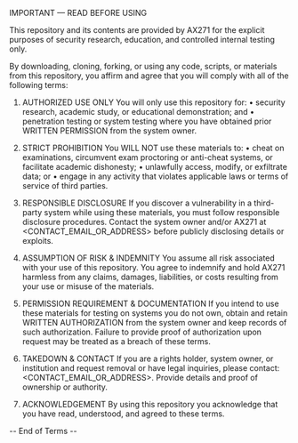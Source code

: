 IMPORTANT — READ BEFORE USING

This repository and its contents are provided by AX271 for the explicit purposes of security research, education, and controlled internal testing only.

By downloading, cloning, forking, or using any code, scripts, or materials from this repository, you affirm and agree that you will comply with all of the following terms:

1) AUTHORIZED USE ONLY
You will only use this repository for:
   • security research, academic study, or educational demonstration; and
   • penetration testing or system testing where you have obtained prior WRITTEN PERMISSION from the system owner.

2) STRICT PROHIBITION
You WILL NOT use these materials to:
   • cheat on examinations, circumvent exam proctoring or anti-cheat systems, or facilitate academic dishonesty;
   • unlawfully access, modify, or exfiltrate data; or
   • engage in any activity that violates applicable laws or terms of service of third parties.

3) RESPONSIBLE DISCLOSURE
If you discover a vulnerability in a third-party system while using these materials, you must follow responsible disclosure procedures. Contact the system owner and/or AX271 at <CONTACT_EMAIL_OR_ADDRESS> before publicly disclosing details or exploits.

4) ASSUMPTION OF RISK & INDEMNITY
You assume all risk associated with your use of this repository. You agree to indemnify and hold AX271 harmless from any claims, damages, liabilities, or costs resulting from your use or misuse of the materials.

5) PERMISSION REQUIREMENT & DOCUMENTATION
If you intend to use these materials for testing on systems you do not own, obtain and retain WRITTEN AUTHORIZATION from the system owner and keep records of such authorization. Failure to provide proof of authorization upon request may be treated as a breach of these terms.

6) TAKEDOWN & CONTACT
If you are a rights holder, system owner, or institution and request removal or have legal inquiries, please contact: <CONTACT_EMAIL_OR_ADDRESS>. Provide details and proof of ownership or authority.

7) ACKNOWLEDGEMENT
By using this repository you acknowledge that you have read, understood, and agreed to these terms.

-- End of Terms --
